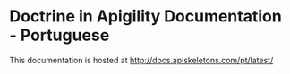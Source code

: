 Doctrine in Apigility Documentation - Portuguese
================================================

This documentation is hosted at http://docs.apiskeletons.com/pt/latest/
